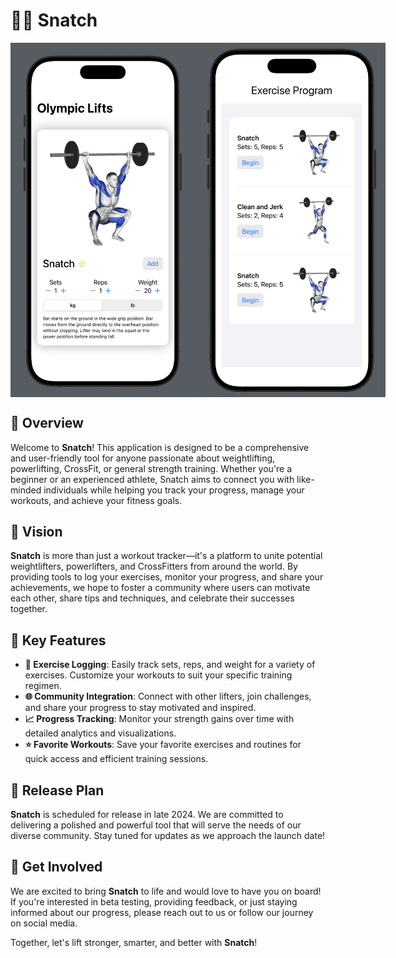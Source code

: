 # 🏋️‍♂️ **Snatch**

<div style="display: flex; justify-content: space-around;">
<img src="https://github.com/perceval9/Snatch/blob/main/Snatch_Workout.png" alt="Snatch Workout" width="300"/>
<img src="https://github.com/perceval9/Snatch/blob/main/Workout_Page.png" alt="Workout Page" width="300"/>
</div>

## 🎯 **Overview**

Welcome to **Snatch**! This application is designed to be a comprehensive and user-friendly tool for anyone passionate about weightlifting, powerlifting, CrossFit, or general strength training. Whether you're a beginner or an experienced athlete, Snatch aims to connect you with like-minded individuals while helping you track your progress, manage your workouts, and achieve your fitness goals.

## 🌟 **Vision**

**Snatch** is more than just a workout tracker—it's a platform to unite potential weightlifters, powerlifters, and CrossFitters from around the world. By providing tools to log your exercises, monitor your progress, and share your achievements, we hope to foster a community where users can motivate each other, share tips and techniques, and celebrate their successes together.

## 🔑 **Key Features**

- **💪 Exercise Logging**: Easily track sets, reps, and weight for a variety of exercises. Customize your workouts to suit your specific training regimen.
- **🌐 Community Integration**: Connect with other lifters, join challenges, and share your progress to stay motivated and inspired.
- **📈 Progress Tracking**: Monitor your strength gains over time with detailed analytics and visualizations.
- **⭐ Favorite Workouts**: Save your favorite exercises and routines for quick access and efficient training sessions.

## 🚀 **Release Plan**

**Snatch** is scheduled for release in late 2024. We are committed to delivering a polished and powerful tool that will serve the needs of our diverse community. Stay tuned for updates as we approach the launch date!

## 🤝 **Get Involved**

We are excited to bring **Snatch** to life and would love to have you on board! If you're interested in beta testing, providing feedback, or just staying informed about our progress, please reach out to us or follow our journey on social media.

Together, let's lift stronger, smarter, and better with **Snatch**!
